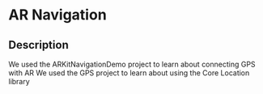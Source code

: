 # AR Navigation

## Description
We used the ARKitNavigationDemo project to learn about connecting GPS with AR
We used the GPS project to learn about using the Core Location library
